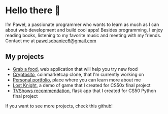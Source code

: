 # Hello there 👋

I’m Paweł, a passionate programmer who wants to learn as much as I can about web development and build cool apps!
Besides programming, I enjoy reading books, listening to my favorite music and meeting with my friends.
Contact me at pawelsobaniec6@gmail.com

## My projects
* [Grab a food](https://grabafood.vercel.app/), web application that will help you try new food
* [Cryptosito](https://quizgame-1xt4.vercel.app/), coinmarketcap clone, that I'm currently working on
* [Personal portfolio](https://portfolio-infiplaya.vercel.app/), place where you can learn more about me
* [Lost Knight](https://www.youtube.com/watch?v=9TwwR-VbXLI), a demo of game that I created for CS50x final project
* [TVShows recommendation](https://www.youtube.com/watch?v=ui6r6xXybMo), flask app that I created for CS50 Python final project


If you want to see more projects, check this github!

